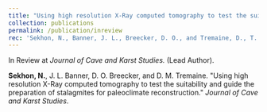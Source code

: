 ```yaml
---
title: "Using high resolution X-Ray computed tomography to test the suitability and guide the preparation of stalagmites for paleoclimate reconstruction."
collection: publications
permalink: /publication/inreview
rec: 'Sekhon, N., Banner, J. L., Breecker, D. O., and Tremaine, D., T. &quot;Using high resolution X-Ray computed tomography to test the suitability and guide the preparation of stalagmites for paleoclimate reconstruction.&quot; <i>Journal of Cave and Karst Studies</i>.'
---
```


In Review at <i>Journal of Cave and Karst Studies.</i> (Lead Author). 

**Sekhon, N.**, J. L. Banner, D. O. Breecker, and D. M. Tremaine. &quot;Using high resolution X-Ray computed tomography to test the suitability and guide the preparation of stalagmites for paleoclimate reconstruction.&quot; <i>Journal of Cave and Karst Studies</i>.
